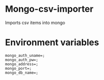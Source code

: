# Mongo-csv-importer
Imports csv items into mongo

# Environment variables
```
mongo_auth_uname=;
mongo_auth_pw=;
mongo_address=;
mongo_port=;
mongo_db_name=;
```
